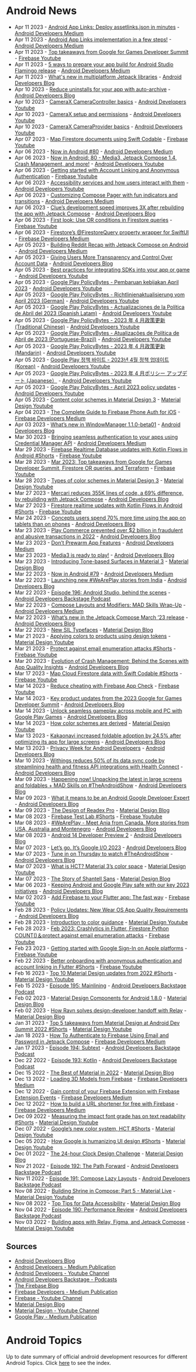# Android News

<!-- NEWS:START -->
- Apr 11 2023 - [Android App Links: Deploy assetlinks.json in minutes](https://medium.com/androiddevelopers/android-app-links-deploy-assetlinks-json-in-minutes-d7082dffcac?source=rss----95b274b437c2---4) - [Android Developers Medium](https://medium.com/androiddevelopers)
- Apr 11 2023 - [Android App Links implementation in a few steps!](https://medium.com/androiddevelopers/android-app-links-implementation-in-a-few-steps-df66a8a538c?source=rss----95b274b437c2---4) - [Android Developers Medium](https://medium.com/androiddevelopers)
- Apr 11 2023 - [Top takeaways from Google for Games Developer Summit](https://www.youtube.com/watch?v=-QGd84IyxRE) - [Firebase Youtube](https://www.youtube.com/user/Firebase)
- Apr 11 2023 - [5 ways to prepare your app build for Android Studio Flamingo release](https://medium.com/androiddevelopers/5-ways-to-prepare-your-app-build-for-android-studio-flamingo-release-da34616bb946?source=rss----95b274b437c2---4) - [Android Developers Medium](https://medium.com/androiddevelopers)
- Apr 11 2023 - [What's new in multiplatform Jetpack libraries](http://android-developers.googleblog.com/2023/04/whats-new-in-jetpack-multiplatform.html) - [Android Developers Blog](https://android-developers.googleblog.com/)
- Apr 10 2023 - [Reduce uninstalls for your app with auto-archive](http://android-developers.googleblog.com/2023/04/reduce-uninstalls-for-your-app-with-auto-archive.html) - [Android Developers Blog](https://android-developers.googleblog.com/)
- Apr 10 2023 - [CameraX CameraController basics](https://www.youtube.com/watch?v=fazzQs-O31U) - [Android Developers Youtube](https://www.youtube.com/c/AndroidDevelopers)
- Apr 10 2023 - [CameraX setup and permissions](https://www.youtube.com/watch?v=XUN6mUQiDpg) - [Android Developers Youtube](https://www.youtube.com/c/AndroidDevelopers)
- Apr 10 2023 - [CameraX CameraProvider basics](https://www.youtube.com/watch?v=OfjPOUunkc8) - [Android Developers Youtube](https://www.youtube.com/c/AndroidDevelopers)
- Apr 07 2023 - [Map Firestore documents using Swift Codable](https://www.youtube.com/watch?v=1ZkR27pws0I) - [Firebase Youtube](https://www.youtube.com/user/Firebase)
- Apr 06 2023 - [Now in Android #80](https://medium.com/androiddevelopers/now-in-android-80-3eca146ea3c9?source=rss----95b274b437c2---4) - [Android Developers Medium](https://medium.com/androiddevelopers)
- Apr 06 2023 - [Now in Android: 80 - Media3, Jetpack Compose 1.4, Crash Management, and more!](https://www.youtube.com/watch?v=5UBWUhXN34Q) - [Android Developers Youtube](https://www.youtube.com/c/AndroidDevelopers)
- Apr 06 2023 - [Getting started with Account Linking and Anonymous Authentication](https://www.youtube.com/watch?v=6jGNSFdHHXc) - [Firebase Youtube](https://www.youtube.com/user/Firebase)
- Apr 06 2023 - [Accessibility services and how users interact with them](https://www.youtube.com/watch?v=TJsIVB5Y35U) - [Android Developers Youtube](https://www.youtube.com/c/AndroidDevelopers)
- Apr 06 2023 - [Customizing Compose Pager with fun indicators and transitions](https://medium.com/androiddevelopers/customizing-compose-pager-with-fun-indicators-and-transitions-12b3b69af2cc?source=rss----95b274b437c2---4) - [Android Developers Medium](https://medium.com/androiddevelopers)
- Apr 06 2023 - [Clue’s development speed improves 3X after rebuilding the app with Jetpack Compose](http://android-developers.googleblog.com/2023/04/clues-development-speed-improves-after-rebuilding-with-jetpack-compose.html) - [Android Developers Blog](https://android-developers.googleblog.com/)
- Apr 06 2023 - [First look: Use OR conditions in Firestore queries](https://www.youtube.com/watch?v=peS8pbWpPrE) - [Firebase Youtube](https://www.youtube.com/user/Firebase)
- Apr 06 2023 - [Firestore’s @FirestoreQuery property wrapper for SwiftUI](https://medium.com/firebase-developers/firestorequery-swiftui-the-easiest-way-to-listen-for-real-time-updates-32f436cfa26b?source=rss----8e8b7dc6774d---4) - [Firebase Developers Medium](https://medium.com/firebase-developers)
- Apr 05 2023 - [Building Reddit Recap with Jetpack Compose on Android](https://medium.com/androiddevelopers/building-reddit-recap-with-jetpack-compose-on-android-dbe34ae4c957?source=rss----95b274b437c2---4) - [Android Developers Medium](https://medium.com/androiddevelopers)
- Apr 05 2023 - [Giving Users More Transparency and Control Over Account Data](http://android-developers.googleblog.com/2023/04/giving-people-more-control-over-their-data.html) - [Android Developers Blog](https://android-developers.googleblog.com/)
- Apr 05 2023 - [Best practices for integrating SDKs into your app or game](https://www.youtube.com/watch?v=3klmiHX0uVQ) - [Android Developers Youtube](https://www.youtube.com/c/AndroidDevelopers)
- Apr 05 2023 - [Google Play PolicyBytes - Pembaruan kebijakan April 2023](https://www.youtube.com/watch?v=rT4e2YyQNGQ) - [Android Developers Youtube](https://www.youtube.com/c/AndroidDevelopers)
- Apr 05 2023 - [Google Play PolicyBytes - Richtlinienaktualisierung vom April 2023 (German)](https://www.youtube.com/watch?v=HYn1fzxD_HA) - [Android Developers Youtube](https://www.youtube.com/c/AndroidDevelopers)
- Apr 05 2023 - [Google Play PolicyBytes - Actualizaciones de la Política de Abril del 2023 (Spanish Latam)](https://www.youtube.com/watch?v=mds0jZTTHNI) - [Android Developers Youtube](https://www.youtube.com/c/AndroidDevelopers)
- Apr 05 2023 - [Google Play PolicyBytes - 2023 年 4 月政策更新 (Traditional Chinese)](https://www.youtube.com/watch?v=dnkscZBPOkc) - [Android Developers Youtube](https://www.youtube.com/c/AndroidDevelopers)
- Apr 05 2023 - [Google Play PolicyBytes - Atualizações de Política de Abril de 2023 (Portuguese-Brazil)](https://www.youtube.com/watch?v=_mFmIZ52Dsw) - [Android Developers Youtube](https://www.youtube.com/c/AndroidDevelopers)
- Apr 05 2023 - [Google Play PolicyBytes - 2023 年 4 月政策更新 (Mandarin)](https://www.youtube.com/watch?v=ZPKSdNOFBdg) - [Android Developers Youtube](https://www.youtube.com/c/AndroidDevelopers)
- Apr 05 2023 - [Google Play 정책 바이트 - 2023년 4월 정책 업데이트 (Korean)](https://www.youtube.com/watch?v=cFQjOqKE4o0) - [Android Developers Youtube](https://www.youtube.com/c/AndroidDevelopers)
- Apr 05 2023 - [Google Play PolicyBytes - 2023 年 4 月ポリシー アップデート (Japanese）](https://www.youtube.com/watch?v=PlnosEoUSrY) - [Android Developers Youtube](https://www.youtube.com/c/AndroidDevelopers)
- Apr 05 2023 - [Google Play PolicyBytes - April 2023 policy updates](https://www.youtube.com/watch?v=4N_cmJkRwR0) - [Android Developers Youtube](https://www.youtube.com/c/AndroidDevelopers)
- Apr 05 2023 - [Content color schemes in Material Design 3](https://www.youtube.com/watch?v=oGBtLu5e05U) - [Material Design Youtube](https://www.youtube.com/c/MaterialDesign)
- Apr 04 2023 - [The Complete Guide to Firebase Phone Auth for iOS](https://medium.com/firebase-developers/the-complete-guide-to-firebase-phone-auth-for-ios-beb5bee788c5?source=rss----8e8b7dc6774d---4) - [Firebase Developers Medium](https://medium.com/firebase-developers)
- Apr 03 2023 - [What’s new in WindowManager 1.1.0-beta01](http://android-developers.googleblog.com/2023/04/whats-new-in-windowmanager-110-beta01.html) - [Android Developers Blog](https://android-developers.googleblog.com/)
- Mar 30 2023 - [Bringing seamless authentication to your apps using Credential Manager API](https://medium.com/androiddevelopers/bringing-seamless-authentication-to-your-apps-using-credential-manager-api-b3f0d09e0093?source=rss----95b274b437c2---4) - [Android Developers Medium](https://medium.com/androiddevelopers)
- Mar 29 2023 - [Firebase Realtime Database updates with Kotlin Flows in Android #Shorts](https://www.youtube.com/watch?v=-R0gBGxLfw4) - [Firebase Youtube](https://www.youtube.com/user/Firebase)
- Mar 28 2023 - [Mar 2023: Top takeaways from Google for Games Developer Summit, Firestore OR queries, and Terraform](https://www.youtube.com/watch?v=pwPSS6OP8YM) - [Firebase Youtube](https://www.youtube.com/user/Firebase)
- Mar 28 2023 - [Types of color schemes in Material Design 3](https://www.youtube.com/watch?v=Ga8UCAgfFf8) - [Material Design Youtube](https://www.youtube.com/c/MaterialDesign)
- Mar 27 2023 - [Mercari reduces 355K lines of code, a 69% difference, by rebuilding with Jetpack Compose](http://android-developers.googleblog.com/2023/03/mercari-reduces-lines-of-code-by-rebuilding-with-jetpack-compose.html) - [Android Developers Blog](https://android-developers.googleblog.com/)
- Mar 27 2023 - [Firestore realtime updates with Kotlin Flows in Android #Shorts](https://www.youtube.com/watch?v=GEOfFgBXnZs) - [Firebase Youtube](https://www.youtube.com/user/Firebase)
- Mar 24 2023 - [Concepts users spend 70% more time using the app on tablets than on phones](http://android-developers.googleblog.com/2023/03/concepts-users-spend-more-time-using-app-on-tablets-than-phones.html) - [Android Developers Blog](https://android-developers.googleblog.com/)
- Mar 23 2023 - [Play Commerce prevented over $2 billion in fraudulent and abusive transactions in 2022](http://android-developers.googleblog.com/2023/03/play-commerce-prevented-fraudulent-and-abusive-transactions-in-2022.html) - [Android Developers Blog](https://android-developers.googleblog.com/)
- Mar 23 2023 - [Don’t Prewarm App Features](https://medium.com/androiddevelopers/dont-prewarm-app-features-118e0a2d4bb1?source=rss----95b274b437c2---4) - [Android Developers Medium](https://medium.com/androiddevelopers)
- Mar 23 2023 - [Media3 is ready to play!](http://android-developers.googleblog.com/2023/03/media3-is-ready-to-play.html) - [Android Developers Blog](https://android-developers.googleblog.com/)
- Mar 23 2023 - [Introducing Tone-based Surfaces in Material 3](https://material.io/blog/tone-based-surface-color-m3) - [Material Design Blog](https://material.io/blog)
- Mar 22 2023 - [Now in Android #79](https://medium.com/androiddevelopers/now-in-android-79-4b309fda7cfc?source=rss----95b274b437c2---4) - [Android Developers Medium](https://medium.com/androiddevelopers)
- Mar 22 2023 - [Launching new #WeArePlay stories from India](http://android-developers.googleblog.com/2023/03/launching-new-weareplay-stories-from-india.html) - [Android Developers Blog](https://android-developers.googleblog.com/)
- Mar 22 2023 - [Episode 196: Android Studio, behind the scenes](http://adbackstage.libsyn.com/episode-196-android-studio-behind-the-scenes) - [Android Developers Backstage Podcast](https://adbackstage.libsyn.com/)
- Mar 22 2023 - [Compose Layouts and Modifiers: MAD Skills Wrap-Up](https://medium.com/androiddevelopers/compose-layouts-and-modifiers-mad-skills-wrap-up-1fe4621c64?source=rss----95b274b437c2---4) - [Android Developers Medium](https://medium.com/androiddevelopers)
- Mar 22 2023 - [What’s new in the Jetpack Compose March ’23 release](http://android-developers.googleblog.com/2023/03/whats-new-in-jetpack-compose-march-23-release.html) - [Android Developers Blog](https://android-developers.googleblog.com/)
- Mar 22 2023 - [New SIL Typefaces](https://material.io/blog/sil-typefaces) - [Material Design Blog](https://material.io/blog)
- Mar 21 2023 - [Applying colors to products using design tokens](https://www.youtube.com/watch?v=KKxpJpbEwew) - [Material Design Youtube](https://www.youtube.com/c/MaterialDesign)
- Mar 21 2023 - [Protect against email enumeration attacks #Shorts](https://www.youtube.com/watch?v=EGbZ3Kx9R0w) - [Firebase Youtube](https://www.youtube.com/user/Firebase)
- Mar 20 2023 - [Evolution of Crash Management: Behind the Scenes with App Quality Insights](http://android-developers.googleblog.com/2023/03/evolution-of-crash-management-behind-the-scenes-app-quality-insights.html) - [Android Developers Blog](https://android-developers.googleblog.com/)
- Mar 17 2023 - [Map Cloud Firestore data with Swift Codable #Shorts](https://www.youtube.com/watch?v=brHWxhlC7Ec) - [Firebase Youtube](https://www.youtube.com/user/Firebase)
- Mar 14 2023 - [Reduce cheating with Firebase App Check](https://www.youtube.com/watch?v=K1XU2y0YVtU) - [Firebase Youtube](https://www.youtube.com/user/Firebase)
- Mar 14 2023 - [Key product updates from the 2023 Google for Games Developer Summit](http://android-developers.googleblog.com/2023/03/GGDS-recap-blog.html) - [Android Developers Blog](https://android-developers.googleblog.com/)
- Mar 14 2023 - [Unlock seamless gameplay across mobile and PC with Google Play Games](http://android-developers.googleblog.com/2023/03/GGDS23-google-play-games-on-PC.html) - [Android Developers Blog](https://android-developers.googleblog.com/)
- Mar 14 2023 - [How color schemes are derived](https://www.youtube.com/watch?v=i-GN0d76e-Y) - [Material Design Youtube](https://www.youtube.com/c/MaterialDesign)
- Mar 13 2023 - [Kakaonavi increased foldable adoption by 24.5% after optimizing its app for large screens](http://android-developers.googleblog.com/2023/03/kakaonavi-increased-foldable-adoption-after-optimizing-app-for-large-screens.html) - [Android Developers Blog](https://android-developers.googleblog.com/)
- Mar 13 2023 - [Privacy Week for Android Developers](http://android-developers.googleblog.com/2023/03/privacy-week-for-android-developers.html) - [Android Developers Blog](https://android-developers.googleblog.com/)
- Mar 10 2023 - [Withings reduces 50% of its data sync code by streamlining health and fitness API integrations with Health Connect](http://android-developers.googleblog.com/2023/03/withings-reduces-data-sync-code-with--health-and-fitness-api-health-connect.html) - [Android Developers Blog](https://android-developers.googleblog.com/)
- Mar 09 2023 - [Happening now! Unpacking the latest in large screens and foldables + MAD Skills on #TheAndroidShow](http://android-developers.googleblog.com/2023/03/the-android-show-blog.html) - [Android Developers Blog](https://android-developers.googleblog.com/)
- Mar 09 2023 - [What it means to be an Android Google Developer Expert](http://android-developers.googleblog.com/2023/03/android-google-developer-experts.html) - [Android Developers Blog](https://android-developers.googleblog.com/)
- Mar 09 2023 - [The Design of Readex Pro](https://material.io/blog/readex-pro-legibility-arabic-type-design) - [Material Design Blog](https://material.io/blog)
- Mar 08 2023 - [Firebase Test Lab #Shorts](https://www.youtube.com/watch?v=rwEm-xf0H-4) - [Firebase Youtube](https://www.youtube.com/user/Firebase)
- Mar 08 2023 - [#WeArePlay - Meet Ania from Canada. More stories from USA, Australia and Montenegro](http://android-developers.googleblog.com/2023/03/weareplay-meet-ania-from-canada-more-stories-from-usa-australia-and-montenegro.html) - [Android Developers Blog](https://android-developers.googleblog.com/)
- Mar 08 2023 - [Android 14 Developer Preview 2](http://android-developers.googleblog.com/2023/03/android-14-developer-preview-2.html) - [Android Developers Blog](https://android-developers.googleblog.com/)
- Mar 07 2023 - [Let’s go. It’s Google I/O 2023](http://android-developers.googleblog.com/2023/03/lets-go-its-google-io-2023.html) - [Android Developers Blog](https://android-developers.googleblog.com/)
- Mar 07 2023 - [Tune in on Thursday to watch #TheAndroidShow](http://android-developers.googleblog.com/2023/03/tune-in-on-thursday-to-watch-theandroidshow.html) - [Android Developers Blog](https://android-developers.googleblog.com/)
- Mar 07 2023 - [What is HCT? Material 3’s color space](https://www.youtube.com/watch?v=tw6cOcY_xtM) - [Material Design Youtube](https://www.youtube.com/c/MaterialDesign)
- Mar 07 2023 - [The Story of Shantell Sans](https://material.io/blog/shantell-martin-variable-font) - [Material Design Blog](https://material.io/blog)
- Mar 06 2023 - [Keeping Android and Google Play safe with our key 2023 initiatives](http://android-developers.googleblog.com/2023/03/keeping-google-play-safe-with-our-key-2023-initiatives.html) - [Android Developers Blog](https://android-developers.googleblog.com/)
- Mar 02 2023 - [Add Firebase to your Flutter app: The fast way](https://www.youtube.com/watch?v=FkFvQ0SaT1I) - [Firebase Youtube](https://www.youtube.com/user/Firebase)
- Feb 28 2023 - [Policy Updates: New Wear OS App Quality Requirements](http://android-developers.googleblog.com/2023/02/policy-updates-new-wear-os-app-quality-requirements.html) - [Android Developers Blog](https://android-developers.googleblog.com/)
- Feb 28 2023 - [Introduction to color guidance](https://www.youtube.com/watch?v=vv3lOGZrcdk) - [Material Design Youtube](https://www.youtube.com/c/MaterialDesign)
- Feb 28 2023 - [Feb 2023: Crashlytics in Flutter, Firestore Python COUNT()＆protect against email enumeration attacks](https://www.youtube.com/watch?v=odMXGxKIcS4) - [Firebase Youtube](https://www.youtube.com/user/Firebase)
- Feb 23 2023 - [Getting started with Google Sign-In on Apple platforms](https://www.youtube.com/watch?v=IzyOdKm0bWE) - [Firebase Youtube](https://www.youtube.com/user/Firebase)
- Feb 22 2023 - [Better onboarding with anonymous authentication and account linking in Flutter #Shorts](https://www.youtube.com/watch?v=hEJ2aUe6QhI) - [Firebase Youtube](https://www.youtube.com/user/Firebase)
- Feb 16 2023 - [Top 10 Material Design updates from 2022 #Shorts](https://www.youtube.com/watch?v=sIoerRbqy7g) - [Material Design Youtube](https://www.youtube.com/c/MaterialDesign)
- Feb 15 2023 - [Episode 195: Mainlining](http://adbackstage.libsyn.com/episode-195-mainlining) - [Android Developers Backstage Podcast](https://adbackstage.libsyn.com/)
- Feb 02 2023 - [Material Design Components for Android 1.8.0](https://material.io/blog/android-stable-release-1-8-0) - [Material Design Blog](https://material.io/blog)
- Feb 02 2023 - [How Ravn solves design-developer handoff with Relay](https://material.io/blog/relay-ravn-case-study) - [Material Design Blog](https://material.io/blog)
- Jan 31 2023 - [Top 5 takeaways from Material Design at Android Dev Summit 2022 #Shorts](https://www.youtube.com/watch?v=j_5hoPBy9ss) - [Material Design Youtube](https://www.youtube.com/c/MaterialDesign)
- Jan 18 2023 - [How To Authenticate to Firebase Using Email and Password in Jetpack Compose](https://medium.com/firebase-developers/how-to-authenticate-to-firebase-using-email-and-password-in-jetpack-compose-bd70ca56ea91?source=rss----8e8b7dc6774d---4) - [Firebase Developers Medium](https://medium.com/firebase-developers)
- Jan 17 2023 - [Episode 194: Subtext](http://adbackstage.libsyn.com/episode-194-subtext) - [Android Developers Backstage Podcast](https://adbackstage.libsyn.com/)
- Dec 22 2022 - [Episode 193: Kotlin](http://adbackstage.libsyn.com/episode-193-kotlin) - [Android Developers Backstage Podcast](https://adbackstage.libsyn.com/)
- Dec 15 2022 - [The Best of Material in 2022](https://material.io/blog/material-design-2022-roundup) - [Material Design Blog](https://material.io/blog)
- Dec 13 2022 - [Loading 3D Models from Firebase](https://medium.com/firebase-developers/swift-load-3d-model-from-firebase-473bbc89860b?source=rss----8e8b7dc6774d---4) - [Firebase Developers Medium](https://medium.com/firebase-developers)
- Dec 12 2022 - [Gain control of your Firebase Extension with Firebase Extension Events](https://medium.com/firebase-developers/gain-more-control-of-our-firebase-extension-with-firebase-extension-event-f5baeb6d4785?source=rss----8e8b7dc6774d---4) - [Firebase Developers Medium](https://medium.com/firebase-developers)
- Dec 12 2022 - [How to build a URL shortener for free with Firebase](https://medium.com/firebase-developers/firebase-url-shortener-7754377478e0?source=rss----8e8b7dc6774d---4) - [Firebase Developers Medium](https://medium.com/firebase-developers)
- Dec 09 2022 - [Measuring the impact font grade has on text readability #Shorts](https://www.youtube.com/watch?v=ulHaXHAcHaA) - [Material Design Youtube](https://www.youtube.com/c/MaterialDesign)
- Dec 07 2022 - [Google’s new color system, HCT #Shorts](https://www.youtube.com/watch?v=apl8aoLPVYc) - [Material Design Youtube](https://www.youtube.com/c/MaterialDesign)
- Dec 05 2022 - [How Google is humanizing UI design #Shorts](https://www.youtube.com/watch?v=rJRc07ntBOg) - [Material Design Youtube](https://www.youtube.com/c/MaterialDesign)
- Dec 01 2022 - [The 24-hour Clock Design Challenge](https://material.io/blog/24-hour-clock-design-research) - [Material Design Blog](https://material.io/blog)
- Nov 21 2022 - [Episode 192: The Path Forward](http://adbackstage.libsyn.com/episode-192-the-path-forward) - [Android Developers Backstage Podcast](https://adbackstage.libsyn.com/)
- Nov 11 2022 - [Episode 191: Compose Lazy Layouts](http://adbackstage.libsyn.com/episode-191-compose-lazy-layouts) - [Android Developers Backstage Podcast](https://adbackstage.libsyn.com/)
- Nov 08 2022 - [Building Shrine in Compose: Part 5 - Material Live](https://www.youtube.com/watch?v=zfCgp-r1J1s) - [Material Design Youtube](https://www.youtube.com/c/MaterialDesign)
- Nov 08 2022 - [Top Tips for Data Accessibility](https://material.io/blog/data-visualization-accessibility) - [Material Design Blog](https://material.io/blog)
- Nov 04 2022 - [Episode 190: Performance Review](http://adbackstage.libsyn.com/episode-190-performance-review) - [Android Developers Backstage Podcast](https://adbackstage.libsyn.com/)
- Nov 03 2022 - [Building apps with Relay, Figma, and Jetpack Compose](https://www.youtube.com/watch?v=NOfW1-ijKe4) - [Material Design Youtube](https://www.youtube.com/c/MaterialDesign)<!-- NEWS:END -->

## Sources

* [Android Developers Blog](https://android-developers.googleblog.com/)
* [Android Developers - Medium Publication](https://medium.com/androiddevelopers)
* [Android Developers - Youtube Channel](https://www.youtube.com/c/AndroidDevelopers)
* [Android Developers Backstage - Podcasts](https://adbackstage.libsyn.com/)
* [The Firebase Blog](https://firebase.googleblog.com/)
* [Firebase Developers - Medium Publication](https://medium.com/firebase-developers)
* [Firebase - Youtube Channel](https://www.youtube.com/user/Firebase)
* [Material Design Blog](https://material.io/blog)
* [Material Design - Youtube Channel](https://www.youtube.com/c/MaterialDesign)
* [Google Play - Medium Publication](https://medium.com/googleplaydev)

# Android Topics
Up to date summary of official android development resources for different Android Topics. Click [here](https://androidtopicsindex.dipien.com/) to see the index.

